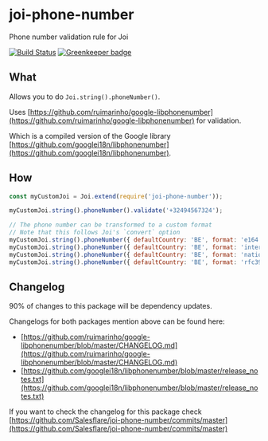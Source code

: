 # joi-phone-number

Phone number validation rule for Joi

[![Build Status](https://travis-ci.org/Salesflare/joi-phone-number.svg?branch=master)](https://travis-ci.org/Salesflare/joi-phone-number)
[![Greenkeeper badge](https://badges.greenkeeper.io/Salesflare/joi-phone-number.svg)](https://greenkeeper.io/)

## What

Allows you to do `Joi.string().phoneNumber()`.

Uses [https://github.com/ruimarinho/google-libphonenumber](https://github.com/ruimarinho/google-libphonenumber) for validation.

Which is a compiled version of the Google library [https://github.com/googlei18n/libphonenumber](https://github.com/googlei18n/libphonenumber).

## How

```js
const myCustomJoi = Joi.extend(require('joi-phone-number'));

myCustomJoi.string().phoneNumber().validate('+32494567324');

// The phone number can be transformed to a custom format
// Note that this follows Joi's `convert` option
myCustomJoi.string().phoneNumber({ defaultCountry: 'BE', format: 'e164' }).validate('494322456'); // '+32494322456'
myCustomJoi.string().phoneNumber({ defaultCountry: 'BE', format: 'international' }).validate('494322456'); // '+32 494 32 24 56'
myCustomJoi.string().phoneNumber({ defaultCountry: 'BE', format: 'national' }).validate('494322456'); // '0494 32 24 56'
myCustomJoi.string().phoneNumber({ defaultCountry: 'BE', format: 'rfc3966' }).validate('494322456'); // 'tel:+32-494-32-24-56'
```

## Changelog

90% of changes to this package will be dependency updates.

Changelogs for both packages mention above can be found here:

* [https://github.com/ruimarinho/google-libphonenumber/blob/master/CHANGELOG.md](https://github.com/ruimarinho/google-libphonenumber/blob/master/CHANGELOG.md)
* [https://github.com/googlei18n/libphonenumber/blob/master/release_notes.txt](https://github.com/googlei18n/libphonenumber/blob/master/release_notes.txt)

If you want to check the changelog for this package check [https://github.com/Salesflare/joi-phone-number/commits/master](https://github.com/Salesflare/joi-phone-number/commits/master)
